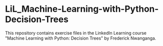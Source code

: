 # LiL_Machine-Learning-with-Python-Decision-Trees
This repository contains exercise files in the LinkedIn Learning course "Machine Learning with Python: Decision Trees" by Frederick Nwanganga.
